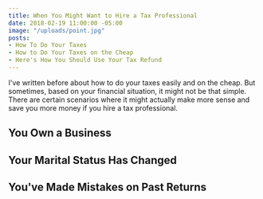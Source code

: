 ```yaml
---
title: When You Might Want to Hire a Tax Professional
date: 2018-02-19 11:00:00 -05:00
image: "/uploads/point.jpg"
posts:
- How To Do Your Taxes
- How to Do Your Taxes on the Cheap
- Here's How You Should Use Your Tax Refund
---
```


I've written before about how to do your taxes easily and on the cheap. But sometimes, based on your financial situation, it might not be that simple. There are certain scenarios where it might actually make more sense and save you more money if you hire a tax professional. 

## You Own a Business

## Your Marital Status Has Changed

## You've Made Mistakes on Past Returns